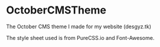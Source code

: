 # OctoberCMSTheme
The October CMS theme I made for my website (desgyz.tk)

The style sheet used is from PureCSS.io and Font-Awesome.

